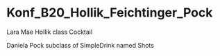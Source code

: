# Konf_B20_Hollik_Feichtinger_Pock
Lara Mae Hollik class Cocktail

Daniela Pock subclass of SimpleDrink named Shots